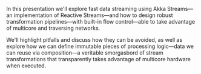 In this presentation we'll explore fast data streaming using Akka Streams—an
implementation of Reactive Streams—and how to design robust transformation
pipelines—with built-in flow control—able to take advantage of multicore and
traversing networks.

We'll highlight pitfalls and discuss how they can be avoided, as well as
explore how we can define immutable pieces of processing logic—data we can
reuse via composition—a veritable smorgasbord of stream transformations that
transparently takes advantage of multicore hardware when executed.




